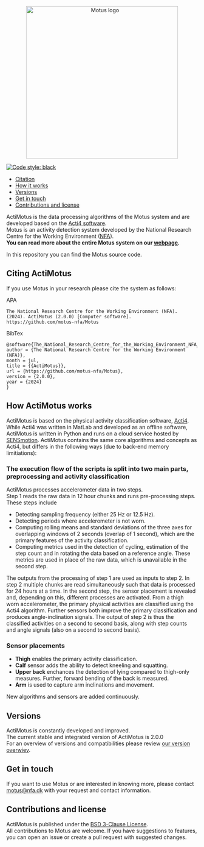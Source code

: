 <p align="center">
<img src="./doc/figures/ActiMotuslogo.png" width="400" alt="Motus logo" title="Motus logo">
</p>

[![Code style: black](https://img.shields.io/badge/code%20style-black-000000.svg)](https://github.com/psf/black)

- [Citation](#citing-actimotus)
- [How it works](#how-actimotus-works)
- [Versions](#versions)
- [Get in touch](#get-in-touch)
- [Contributions and license](#contributions-and-license)

ActiMotus is the data processing algorithms of the Motus system and are developed based on the [Acti4 software](https://github.com/motus-nfa/Acti4 "Acti4 GitHub repository").\
Motus is an activity detection system developed by the National Research Centre for the Working Environment ([NFA](https://nfa.dk "NFA's homepage")).\
**You can read more about the entire Motus system on our [webpage](http://motus-system.notion.site "Motus webpage").**

In this repository you can find the Motus source code.

## Citing ActiMotus
If you use Motus in your research please cite the system as follows:

APA
```
The National Research Centre for the Working Environment (NFA). (2024). ActiMotus (2.0.0) [Computer software]. https://github.com/motus-nfa/Motus
```

BibTex
```
@software{The_National_Research_Centre_for_the_Working_Environment_NFA_ActiMotus_2024,
author = {The National Research Centre for the Working Environment (NFA)},
month = jul,
title = {{ActiMotus}},
url = {https://github.com/motus-nfa/Motus},
version = {2.0.0},
year = {2024}
}
```

## How ActiMotus works
ActiMotus is based on the physical activity classification software, [Acti4](https://github.com/motus-nfa/Acti4 "Acti4 GitHub repository"). While Acti4 was written in MatLab and developed as an offline software, ActiMotus is written in Python and runs on a cloud service hosted by [SENSmotion](https://www.sens.dk/da/ "SENS website"). ActiMotus contains the same core algorithms and concepts as Acti4, but differs in the following ways (due to back-end memory limitiations):

### The execution flow of the scripts is split into two main parts, preprocessing and activity classification
ActiMotus processes accelerometer data in two steps. <br>
Step 1 reads the raw data in 12 hour chunks and runs pre-processing steps. These steps include 
- Detecting sampling frequency (either 25 Hz or 12.5 Hz).
- Detecting periods where accelerometer is not worn.
- Computing rolling means and standard deviations of the three axes for overlapping windows of 2 seconds (overlap of 1 second), which are the primary features of the activity classification. 
- Computing metrics used in the detection of cycling, estimation of the step count and in rotating the data based on a reference angle. These metrics are used in place of the raw data, which is unavailable in the second step. 

The outputs from the processing of step 1 are used as inputs to step 2. In step 2 multiple chunks are read simultaneously such that data is processed for 24 hours at a time. 
In the second step, the sensor placement is revealed and, depending on this, different processes are activated. From a thigh worn accelerometer, the primary physical activities are classified using the Acti4 algorithm. Further sensors both improve the primary classification and produces angle-inclination signals. The output of step 2 is thus the classified activities on a second to second basis, along with step counts and angle signals (also on a second to second basis). 


### Sensor placements

- **Thigh** enables the primary activity classification.
- **Calf** sensor adds the ability to detect kneeling and squatting.
- **Upper back** enchances the detection of lying compared to thigh-only measures. Further, forward bending of the back is measured.
- **Arm** is used to capture arm inclinations and movement.

New algorithms and sensors are added continuously.

## Versions
ActiMotus is constantly developed and improved.  
The current stable and integrated version of ActiMotus is 2.0.0  
For an overview of versions and compatibilities please review [our version overwiev](./doc/Versions.txt).

## Get in touch
If you want to use Motus or are interested in knowing more, please contact motus@nfa.dk with your request and contact information.  

## Contributions and license
ActiMotus is published under the [BSD 3-Clause License](./LICENSE).  
All contributions to Motus are welcome. If you have suggestions to features, you can open an issue or create a pull request with suggested changes.
